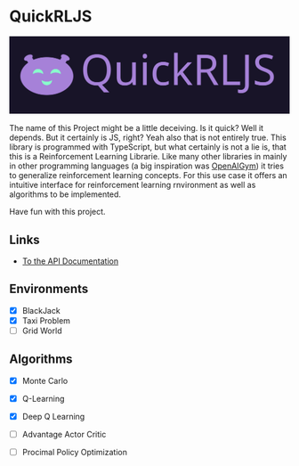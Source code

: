 
# QuickRLJS

![](logo/Version_1_dark.svg)

The name of this Project might be a little deceiving. Is it quick? Well it depends. But it certainly is JS, right? Yeah also that is not entirely true. This library is programmed with TypeScript, but what certainly is not a lie is, that this is a Reinforcement Learning Librarie. Like many other libraries in mainly in other programming languages (a big inspiration was [OpenAIGym](https://github.com/openai/gym)) it tries to generalize reinforcement learning concepts. For this use case it offers an intuitive interface for reinforcement learning rnvironment as well as algorithms to be implemented. 

Have fun with this project.

## Links

- [To the API Documentation](https://philippoesch.github.io/QuickRLGym.js/docs/)

## Environments

- [x] BlackJack
- [x] Taxi Problem
- [ ] Grid World

## Algorithms

- [x] Monte Carlo
- [x] Q-Learning
- [x] Deep Q Learning
- [ ] Advantage Actor Critic
- [ ] Procimal Policy Optimization


